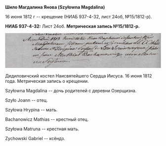 **Шило Магдалина Янова (Szyłowna Magdalina)**

16 июня 1812 г -- крещение (НИАБ 937-4-32, лист 24об, №15/1812-р).

**НИАБ 937-4-32:** Лист 24об. **Метрическая запись №15/1812-р.**

![](./media/da5e31ccf856fcc5d1894fe4e95817c193ec1160.png)

Дедиловичский костел Наисвятейшего Сердца Иисуса. 16 июня 1812 года.
Метрическая запись о крещении.

Szyłowna Magdalina -- дочь родителей с деревни Озерщизна.

Szyło Joann -- отец.

Szyłowa Hrypina -- мать.

Bachanowicz Mathias -- крестный отец.

Szyłowa Matruna -- крестная мать.

Zychowski Gabriel -- ксёндз.
